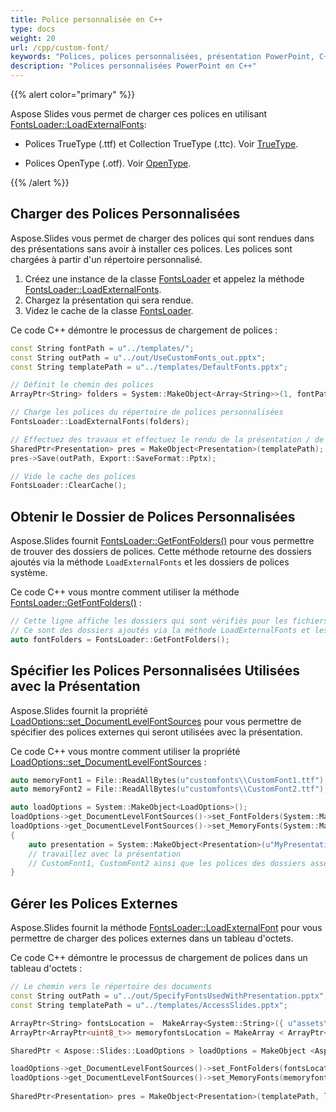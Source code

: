 ```yaml
---
title: Police personnalisée en C++
type: docs
weight: 20
url: /cpp/custom-font/
keywords: "Polices, polices personnalisées, présentation PowerPoint, C++, CPP, Aspose.Slides pour C++"
description: "Polices personnalisées PowerPoint en C++"
---
```


{{% alert color="primary" %}} 

Aspose Slides vous permet de charger ces polices en utilisant [FontsLoader::LoadExternalFonts](https://reference.aspose.com/slides/cpp/aspose.slides/fontsloader/loadexternalfonts/):

* Polices TrueType (.ttf) et Collection TrueType (.ttc). Voir [TrueType](https://en.wikipedia.org/wiki/TrueType).

* Polices OpenType (.otf). Voir [OpenType](https://en.wikipedia.org/wiki/OpenType).

{{% /alert %}}

## **Charger des Polices Personnalisées**

Aspose.Slides vous permet de charger des polices qui sont rendues dans des présentations sans avoir à installer ces polices. Les polices sont chargées à partir d'un répertoire personnalisé. 

1. Créez une instance de la classe [FontsLoader](https://reference.aspose.com/slides/cpp/aspose.slides/fontsloader/) et appelez la méthode [FontsLoader::LoadExternalFonts](https://reference.aspose.com/slides/cpp/aspose.slides/fontsloader/loadexternalfonts/).
2. Chargez la présentation qui sera rendue.
3. Videz le cache de la classe [FontsLoader](https://reference.aspose.com/slides/cpp/aspose.slides/fontsloader/).

Ce code C++ démontre le processus de chargement de polices :

```cpp
const String fontPath = u"../templates/";
const String outPath = u"../out/UseCustomFonts_out.pptx";
const String templatePath = u"../templates/DefaultFonts.pptx";

// Définit le chemin des polices
ArrayPtr<String> folders = System::MakeObject<Array<String>>(1, fontPath);

// Charge les polices du répertoire de polices personnalisées
FontsLoader::LoadExternalFonts(folders);

// Effectuez des travaux et effectuez le rendu de la présentation / de la diapositive
SharedPtr<Presentation> pres = MakeObject<Presentation>(templatePath);
pres->Save(outPath, Export::SaveFormat::Pptx);

// Vide le cache des polices
FontsLoader::ClearCache();
```

## **Obtenir le Dossier de Polices Personnalisées**
Aspose.Slides fournit [FontsLoader::GetFontFolders()](https://reference.aspose.com/slides/cpp/aspose.slides/fontsloader/getfontfolders/) pour vous permettre de trouver des dossiers de polices. Cette méthode retourne des dossiers ajoutés via la méthode `LoadExternalFonts` et les dossiers de polices système.

Ce code C++ vous montre comment utiliser la méthode [FontsLoader::GetFontFolders()](https://reference.aspose.com/slides/cpp/aspose.slides/fontsloader/getfontfolders/) :

```cpp
// Cette ligne affiche les dossiers qui sont vérifiés pour les fichiers de polices.
// Ce sont des dossiers ajoutés via la méthode LoadExternalFonts et les dossiers de polices système.
auto fontFolders = FontsLoader::GetFontFolders();
```

## **Spécifier les Polices Personnalisées Utilisées avec la Présentation**
Aspose.Slides fournit la propriété [LoadOptions::set_DocumentLevelFontSources](https://reference.aspose.com/slides/cpp/aspose.slides/loadoptions/set_documentlevelfontsources/) pour vous permettre de spécifier des polices externes qui seront utilisées avec la présentation.

Ce code C++ vous montre comment utiliser la propriété [LoadOptions::set_DocumentLevelFontSources](https://reference.aspose.com/slides/cpp/aspose.slides/loadoptions/set_documentlevelfontsources/) :

```cpp
auto memoryFont1 = File::ReadAllBytes(u"customfonts\\CustomFont1.ttf");
auto memoryFont2 = File::ReadAllBytes(u"customfonts\\CustomFont2.ttf");

auto loadOptions = System::MakeObject<LoadOptions>();
loadOptions->get_DocumentLevelFontSources()->set_FontFolders(System::MakeArray<String>({u"assets\\fonts", u"global\\fonts"}));
loadOptions->get_DocumentLevelFontSources()->set_MemoryFonts(System::MakeArray<ArrayPtr<uint8_t>>({memoryFont1, memoryFont2}));
{
    auto presentation = System::MakeObject<Presentation>(u"MyPresentation.pptx", loadOptions);
    // travaillez avec la présentation
    // CustomFont1, CustomFont2 ainsi que les polices des dossiers assets\fonts et global\fonts et leurs sous-dossiers sont disponibles pour la présentation
}
```

## **Gérer les Polices Externes**
Aspose.Slides fournit la méthode [FontsLoader::LoadExternalFont](https://reference.aspose.com/slides/cpp/aspose.slides/fontsloader/loadexternalfont/) pour vous permettre de charger des polices externes dans un tableau d'octets.

Ce code C++ démontre le processus de chargement de polices dans un tableau d'octets :

```cpp
// Le chemin vers le répertoire des documents
const String outPath = u"../out/SpecifyFontsUsedWithPresentation.pptx";
const String templatePath = u"../templates/AccessSlides.pptx";

ArrayPtr<String> fontsLocation =  MakeArray<System::String>({ u"assets\\fonts", u"global\\fonts" });
ArrayPtr<ArrayPtr<uint8_t>> memoryfontsLocation = MakeArray < ArrayPtr<uint8_t>>({ File::ReadAllBytes(u"../templates/CustomFont1.ttf"), File::ReadAllBytes(u"../templates/CustomFont2.ttf") });

SharedPtr < Aspose::Slides::LoadOptions > loadOptions = MakeObject <Aspose::Slides::LoadOptions>();

loadOptions->get_DocumentLevelFontSources()->set_FontFolders(fontsLocation);
loadOptions->get_DocumentLevelFontSources()->set_MemoryFonts(memoryfontsLocation);
	
SharedPtr<Presentation> pres = MakeObject<Presentation>(templatePath, loadOptions);
```